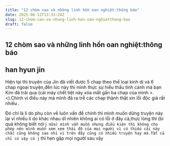 ```yaml
---
title: "12 chòm sao và những linh hồn oan nghiệt:thông báo"
date: 2025-06-12T13:33:24Z
slug: 12-chom-sao-va-nhung-linh-hon-oan-nghietthong-bao
draft: false
---
```


## 12 chòm sao và những linh hồn oan nghiệt:thông báo

## han hyun jin

Hiện tại thì truyện của Jin đã viết được 5 chap theo thể loại kinh dị và 6 chap ngoại truyện,đến lúc này thì mình thực sự hiểu thấu tình cảnh mà bạn Kim đã trải qua (cái máy chết tiệt này xóa mất gần ba chap của mình >.<).Chính vì điều này mà mình đã ra trễ các chap thành thật xin lỗi độc giả rất nhiều .
 
Đó chỉ là lí do phụ còn về luôn vấn đề chính thì mình muốn dừng truyện này lại vì nhiều lí do khác nhau dĩ nhiên không ai có lỗi ở đây cả,thực lòng thì (bí quá không biết nói j` nữa) mình vẫn muốn nhưng điều kiện thì không cho phép nên mình muốn xem xem thái độ của mọi người vì có thiếu cái này chắc cũng không sao nhỉ vì trên đây cũng có nhiều truyện hay mà.Tất cả chỉ có vậy có j` thì hẹn gặp mọi người sau vậy